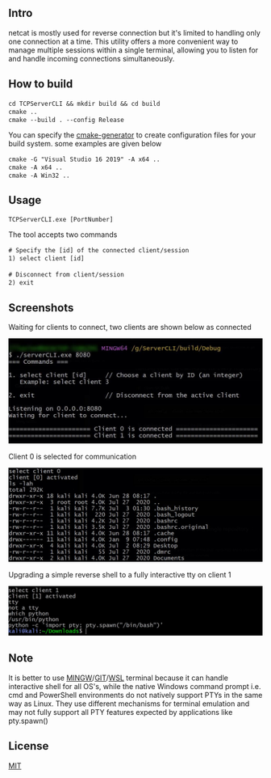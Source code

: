 ## Intro

netcat is mostly used for reverse connection but it's limited to handling only one connection at a time. This utility offers a more convenient way to manage multiple sessions within a single terminal, allowing you to listen for and handle incoming connections simultaneously.

## How to build

```
cd TCPServerCLI && mkdir build && cd build
cmake ..
cmake --build . --config Release
```

You can specify the [cmake-generator](https://cmake.org/cmake/help/latest/manual/cmake-generators.7.html) to create configuration files for your build system. some examples are given below

```
cmake -G "Visual Studio 16 2019" -A x64 ..
cmake -A x64 ..
cmake -A Win32 ..
```
## Usage
```
TCPServerCLI.exe [PortNumber]
```
The tool accepts two commands
```
# Specify the [id] of the connected client/session
1) select client [id]

# Disconnect from client/session
2) exit
```

## Screenshots
Waiting for clients to connect, two clients are shown below as connected

![Alt text](/screenshots/1.JPG?raw=true "Optional Title")

Client 0 is selected for communication

![Alt text](/screenshots/2.JPG?raw=true "Optional Title")

Upgrading a simple reverse shell to a fully interactive tty on client 1

![Alt text](/screenshots/3.JPG?raw=true "Optional Title")

## Note
It is better to use [MINGW](https://www.mingw-w64.org/)/[GIT](https://git-scm.com/download/win)/[WSL](https://learn.microsoft.com/en-us/windows/wsl/about) terminal because it can handle interactive shell for all OS's, while the native Windows command prompt i.e. cmd and PowerShell environments do not natively support PTYs in the same way as Linux. They use different mechanisms for terminal emulation and may not fully support all PTY features expected by applications like pty.spawn()

## License

[MIT](https://choosealicense.com/licenses/mit/)
